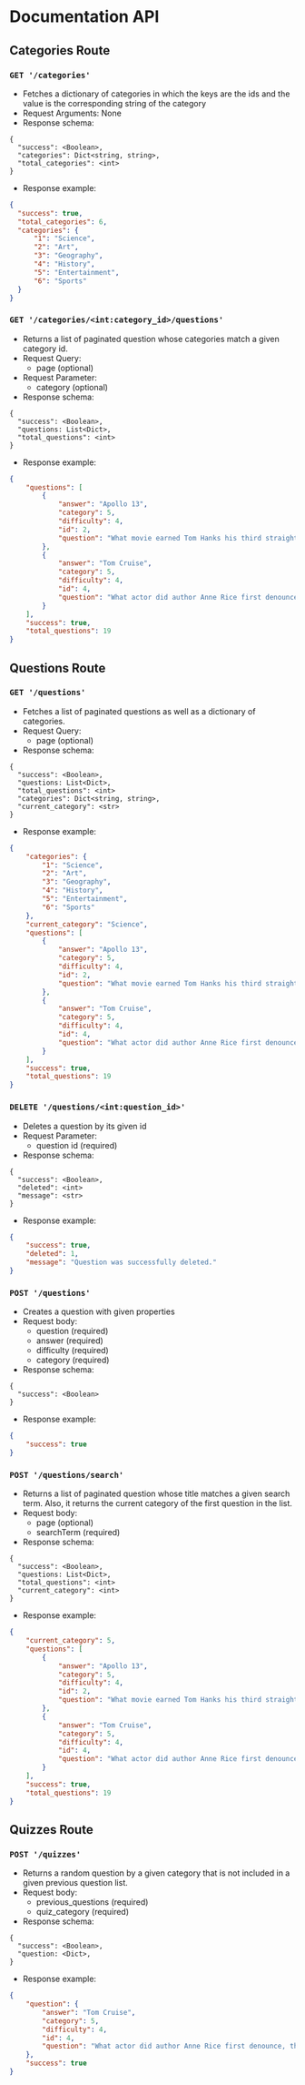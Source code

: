 # Documentation API

## Categories Route

### `GET '/categories'`

- Fetches a dictionary of categories in which the keys are the ids and the value is the corresponding string of the category
- Request Arguments: None
- Response schema:

```
{
  "success": <Boolean>,
  "categories": Dict<string, string>,
  "total_categories": <int>
}
```

- Response example:

```json
{
  "success": true,
  "total_categories": 6,
  "categories": {
      "1": "Science",
      "2": "Art",
      "3": "Geography",
      "4": "History",
      "5": "Entertainment",
      "6": "Sports"
  }
}
```

### `GET '/categories/<int:category_id>/questions'`

- Returns a list of paginated question whose categories match a given category id.
- Request Query: 
  - page (optional) 
- Request Parameter: 
  - category (optional)
- Response schema:

```
{
  "success": <Boolean>,
  "questions: List<Dict>,
  "total_questions": <int>
}
```

- Response example:

```json
{
    "questions": [
        {
            "answer": "Apollo 13",
            "category": 5,
            "difficulty": 4,
            "id": 2,
            "question": "What movie earned Tom Hanks his third straight Oscar nomination, in 1996?"
        },
        {
            "answer": "Tom Cruise",
            "category": 5,
            "difficulty": 4,
            "id": 4,
            "question": "What actor did author Anne Rice first denounce, then praise in the role of her beloved Lestat?"
        }
    ],
    "success": true,
    "total_questions": 19
}
```


## Questions Route


### `GET '/questions'`

- Fetches a list of paginated questions as well as a dictionary of categories.
- Request Query: 
  - page (optional)
- Response schema:

```
{
  "success": <Boolean>,
  "questions: List<Dict>,
  "total_questions": <int>
  "categories": Dict<string, string>,
  "current_category": <str>
}
```

- Response example:

```json
{
    "categories": {
        "1": "Science",
        "2": "Art",
        "3": "Geography",
        "4": "History",
        "5": "Entertainment",
        "6": "Sports"
    },
    "current_category": "Science",
    "questions": [
        {
            "answer": "Apollo 13",
            "category": 5,
            "difficulty": 4,
            "id": 2,
            "question": "What movie earned Tom Hanks his third straight Oscar nomination, in 1996?"
        },
        {
            "answer": "Tom Cruise",
            "category": 5,
            "difficulty": 4,
            "id": 4,
            "question": "What actor did author Anne Rice first denounce, then praise in the role of her beloved Lestat?"
        }
    ],
    "success": true,
    "total_questions": 19
}
```

### `DELETE '/questions/<int:question_id>'`

- Deletes a question by its given id
- Request Parameter: 
  - question id (required)
- Response schema:

```
{
  "success": <Boolean>,
  "deleted": <int>
  "message": <str>
}
```

- Response example:
```json
{
    "success": true,
    "deleted": 1,
    "message": "Question was successfully deleted."
}
```

### `POST '/questions'`

- Creates a question with given properties
- Request body: 
  - question (required)
  - answer (required)
  - difficulty (required)
  - category (required)
- Response schema:

```
{
  "success": <Boolean>
}
```

- Response example:
```json
{
    "success": true
}
```

### `POST '/questions/search'`

- Returns a list of paginated question whose title matches a given search term.
Also, it returns the current category of the first question in the list.
- Request body:
  - page (optional)
  - searchTerm (required)
- Response schema:

```
{
  "success": <Boolean>,
  "questions: List<Dict>,
  "total_questions": <int>
  "current_category": <int>
}
```

- Response example:

```json
{
    "current_category": 5,
    "questions": [
        {
            "answer": "Apollo 13",
            "category": 5,
            "difficulty": 4,
            "id": 2,
            "question": "What movie earned Tom Hanks his third straight Oscar nomination, in 1996?"
        },
        {
            "answer": "Tom Cruise",
            "category": 5,
            "difficulty": 4,
            "id": 4,
            "question": "What actor did author Anne Rice first denounce, then praise in the role of her beloved Lestat?"
        }
    ],
    "success": true,
    "total_questions": 19
}
```



## Quizzes Route

### `POST '/quizzes'`


- Returns a random question by a given category that is not included in a given previous question list.
- Request body:
  - previous_questions (required)
  - quiz_category (required)
- Response schema:

```
{
  "success": <Boolean>,
  "question: <Dict>,
}
```

- Response example:

```json
{
    "question": {
        "answer": "Tom Cruise",
        "category": 5,
        "difficulty": 4,
        "id": 4,
        "question": "What actor did author Anne Rice first denounce, then praise in the role of her beloved Lestat?"
    },
    "success": true
}
```